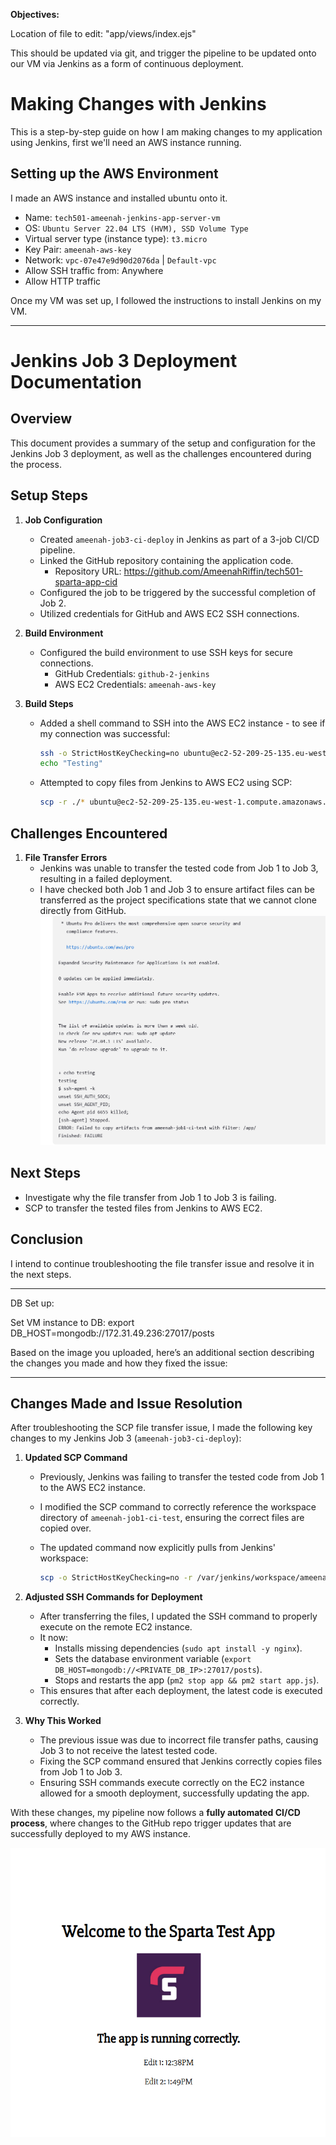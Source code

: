 **Objectives:**

Location of file to edit:
"app/views/index.ejs"

This should be updated via git, and trigger the pipeline to be updated onto our VM via Jenkins as a form of continuous deployment.
 
# Making Changes with Jenkins

This is a step-by-step guide on how I am making changes to my application using Jenkins, first we'll need an AWS instance running.

## Setting up the AWS Environment
   I made an AWS instance and installed ubuntu onto it. 

   - Name: `tech501-ameenah-jenkins-app-server-vm`
   - OS: `Ubuntu Server 22.04 LTS (HVM), SSD Volume Type`
   - Virtual server type (instance type): `t3.micro`
   - Key Pair: `ameenah-aws-key`
   - Network: `vpc-07e47e9d90d2076da` | `Default-vpc`
   - Allow SSH traffic from: Anywhere
   - Allow HTTP traffic

Once my VM was set up, I followed the instructions to install Jenkins on my VM.


________

# Jenkins Job 3 Deployment Documentation

## Overview
This document provides a summary of the setup and configuration for the Jenkins Job 3 deployment, as well as the challenges encountered during the process.

## Setup Steps
1. **Job Configuration**
   - Created `ameenah-job3-ci-deploy` in Jenkins as part of a 3-job CI/CD pipeline.
   - Linked the GitHub repository containing the application code.
     - Repository URL: https://github.com/AmeenahRiffin/tech501-sparta-app-cid
   - Configured the job to be triggered by the successful completion of Job 2.
   - Utilized credentials for GitHub and AWS EC2 SSH connections.

2. **Build Environment**
   - Configured the build environment to use SSH keys for secure connections.
     - GitHub Credentials: `github-2-jenkins`
     - AWS EC2 Credentials: `ameenah-aws-key`

3. **Build Steps**
   - Added a shell command to SSH into the AWS EC2 instance - to see if my connection was successful:
     ```bash
     ssh -o StrictHostKeyChecking=no ubuntu@ec2-52-209-25-135.eu-west-1.compute.amazonaws.com
     echo "Testing"
     ```
   - Attempted to copy files from Jenkins to AWS EC2 using SCP:
     ```bash
     scp -r ./* ubuntu@ec2-52-209-25-135.eu-west-1.compute.amazonaws.com:/var/www/app
     ```

## Challenges Encountered
1. **File Transfer Errors**
   - Jenkins was unable to transfer the tested code from Job 1 to Job 3, resulting in a failed deployment.
   - I have checked both Job 1 and Job 3 to ensure artifact files can be transferred as the project specifications state that we cannot clone  directly from GitHub.
  ![alt text](images/error1.png)

## Next Steps
- Investigate why the file transfer from Job 1 to Job 3 is failing.
- SCP to transfer the tested files from Jenkins to AWS EC2.

## Conclusion
I intend to continue troubleshooting the file transfer issue and resolve it in the next steps.

___________


DB Set up:

Set VM instance to DB:
export DB_HOST=mongodb://172.31.49.236:27017/posts

Based on the image you uploaded, here’s an additional section describing the changes you made and how they fixed the issue:  

---

## Changes Made and Issue Resolution  

After troubleshooting the SCP file transfer issue, I made the following key changes to my Jenkins Job 3 (`ameenah-job3-ci-deploy`):  

1. **Updated SCP Command**  
   - Previously, Jenkins was failing to transfer the tested code from Job 1 to the AWS EC2 instance.  
   - I modified the SCP command to correctly reference the workspace directory of `ameenah-job1-ci-test`, ensuring the correct files are copied over.  
   - The updated command now explicitly pulls from Jenkins' workspace:  

     ```bash
     scp -o StrictHostKeyChecking=no -r /var/jenkins/workspace/ameenah-job1-ci-test/app/ ubuntu@<EC2_PUBLIC_IP>:~/
     ```  

2. **Adjusted SSH Commands for Deployment**  
   - After transferring the files, I updated the SSH command to properly execute on the remote EC2 instance.  
   - It now:  
     - Installs missing dependencies (`sudo apt install -y nginx`).  
     - Sets the database environment variable (`export DB_HOST=mongodb://<PRIVATE_DB_IP>:27017/posts`).  
     - Stops and restarts the app (`pm2 stop app && pm2 start app.js`).  
   - This ensures that after each deployment, the latest code is executed correctly.  

3. **Why This Worked**  
   - The previous issue was due to incorrect file transfer paths, causing Job 3 to not receive the latest tested code.  
   - Fixing the SCP command ensured that Jenkins correctly copies files from Job 1 to Job 3.  
   - Ensuring SSH commands execute correctly on the EC2 instance allowed for a smooth deployment, successfully updating the app.  

With these changes, my pipeline now follows a **fully automated CI/CD process**, where changes to the GitHub repo trigger updates that are successfully deployed to my AWS instance.

![Sparta App](images/sparta-app.png)